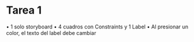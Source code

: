 # Tarea 1

• 1 solo storyboard
• 4 cuadros con Constraints y 1 Label
• Al presionar un color, el texto del label debe cambiar

